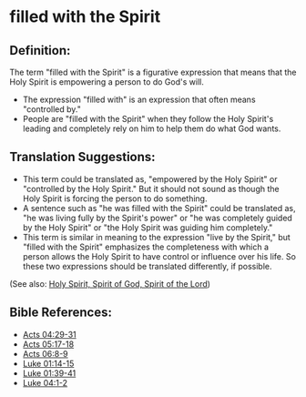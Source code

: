 # filled with the Spirit #

## Definition: ##

The term "filled with the Spirit" is a figurative expression that means that the Holy Spirit is empowering a person to do God's will.

* The expression "filled with" is an expression that often means "controlled by."
* People are "filled with the Spirit" when they follow the Holy Spirit's leading and completely rely on him to help them do what God wants.

## Translation Suggestions: ##

* This term could be translated as, "empowered by the Holy Spirit" or "controlled by the Holy Spirit." But it should not sound as though the Holy Spirit is forcing the person to do something.
* A sentence such as "he was filled with the Spirit" could be translated as, "he was living fully by the Spirit's power" or "he was completely guided by the Holy Spirit" or "the Holy Spirit was guiding him completely."
* This term is similar in meaning to the expression "live by the Spirit," but "filled with the Spirit" emphasizes the completeness with which a person allows the Holy Spirit to have control or influence over his life. So these two expressions should be translated differently, if possible.

(See also: [Holy Spirit, Spirit of God, Spirit of the Lord](../kt/holyspirit.md))

## Bible References: ##

* [Acts 04:29-31](https://door43.org/en/bible/notes/act/04/29)
* [Acts 05:17-18](https://door43.org/en/bible/notes/act/05/17)
* [Acts 06:8-9](https://door43.org/en/bible/notes/act/06/08)
* [Luke 01:14-15](https://door43.org/en/bible/notes/luk/01/14)
* [Luke 01:39-41](https://door43.org/en/bible/notes/luk/01/39)
* [Luke 04:1-2](https://door43.org/en/bible/notes/luk/04/01)

